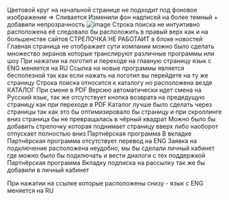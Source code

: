 Цветовой круг на начальной странице не подходит под фоновое изображение => Сливается 
Изменили фон надписей на более темный + добавили непрозрачность 
![image](https://user-images.githubusercontent.com/128585897/231942155-8615dc6c-e9ba-4541-a250-9497a79c0103.png)
Строка поиска не интуитивно расположена её следовало бы расположить в правый верх как и на большенстве сайтов
СТРЕЛОЧКА НЕ РАБОТАИТ в блоке новостей 
Главная страница не отображает сути компании можно было сделать множество экранов которые транслируют различные программы или шоу
При нажатии на логотип и переходе на главную страницу язык с ENG меняется на RU 
Ссылка на новые программы является бесполезной так как если нажать на логотип вы перейдете на ту же страницу
Строка поиска относится к каталогу но расположена везде
                                                КАТАЛОГ
При смене в PDF Версию автоматически идет смена на Русский язык, так же отсутствует кнопка возврата на предедущую страницу как при переходе в PDF
Каталог лучше было сделать через страницы так как это бы оптимизировало бы страницу и при скроллинге вниз страница бы не превращалась в чёрный квадрат
Можно было бы добавить стрелочку которая поднимает страницу вверх либо наоборот отпускает полностью вниз
                                                Партнёрская программа
В вкладке Партнёрская программа отсутствует перевод на ENG
Заявка на подключение расположена неудобно, мы бы сделали личный кабинет где можно было бы подключать и вести диалоги с тех поддержкой
                                                Партнёрская программа
Вкладку подписка на рассылку так же бы добавили в личный кабинет

При нажатии на ссылке которые расположены снизу - язык с ENG меняется на RU
